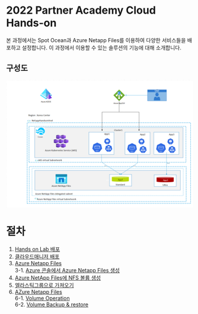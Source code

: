 # 2022 Partner Academy Cloud Hands-on
본 과정에서는 Spot Ocean과 Azure Netapp Files를 이용하여 다양한 서비스들을 배포하고 설정합니다.
이 과정에서 이용할 수 있는 솔루션의 기능에 대해 소개합니다.

## 구성도
![test](./Images/myplan.png)

# 절차
1. [Hands on Lab 배포](./Quickstart/Quickstart.md)
2. [클라우드매니저 배포](./AzureNetappFiles/Deploy_Cloudmanager.md) 
3. [Azure Netapp Files](./AzureNetappFiles/Readme.md) </br>
  3-1. [Azure 콘솔에서 Azure Netapp Files 생성](./AzureNetappFiles/CreateAzureNetappFilesonAzure.md) </br>
4. [Azure NetApp Files에 NFS 볼륨 생성](./AzureNetappFiles/CreateVolmeinAzure.md)
5. [엘라스틱그룹으로 가져오기](./Elasticgroup/CreateElasticgroup.md)
6. [AZure Netapp Files](./AzureNetappFiles/Readme.md)</br>
  6-1. [Volume Operation](./AzureNetappFiles/VolumeOperation.md)</br>
  6-2. [Volume Backup & restore](./AzureNetappFiles/VolumeBackupAndRestore.md)</br>


